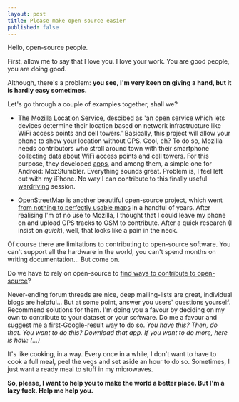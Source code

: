```yaml
---
layout: post
title: Please make open-source easier
published: false
---
```


Hello, open-source people.

First, allow me to say that I love you. I love your work. You are good people, you are doing good.

Although, there's a problem: **you see, I'm very keen on giving a hand, but it is hardly easy sometimes.**

Let's go through a couple of examples together, shall we?

- The [Mozilla Location Service](https://location.services.mozilla.com/), descibed as 'an open service which lets devices determine their location based on network infrastructure like WiFi access points and cell towers.' Basically, this project will allow your phone to show your location without GPS. Cool, eh? To do so, Mozilla needs contributors who stroll around town with their smartphone collecting data about WiFi access points and cell towers. For this purpose, they developed [apps](https://location.services.mozilla.com/apps), and among them, a simple one for Android: MozStumbler. Everything sounds great. Problem is, I feel left out with my iPhone. No way I can contribute to this finally useful [wardriving](https://en.wikipedia.org/wiki/Wardriving) session.

- [OpenStreetMap](http://www.openstreetmap.org/#map=6/54.910/-3.432) is another beautiful open-source project, which went [from nothing to perfectly usable maps](http://mvexel.github.io/thenandnow/#11/48.8557/2.3497) in a handful of years. After realising I'm of no use to Mozilla, I thought that I could leave my phone on and upload GPS tracks to OSM to contribute. After a quick research (I insist on *quick*), well, that looks like a pain in the neck.

Of course there are limitations to contributing to open-source software. You can't support all the hardware in the world, you can't spend months on writing documentation... But come on.

Do we have to rely on open-source to [find ways to contribute to open-source](http://gilles-leblanc.github.io/dispatcher/)?

Never-ending forum threads are nice, deep mailing-lists are great, individual blogs are helpful... But at some point, answer you users' questions yourself. Recommend solutions for them. I'm doing you a favour by deciding on my own to contribute to your dataset or your software. Do me a favour and suggest me a first-Google-result way to do so. *You have this? Then, do that. You want to do this? Download that app. If you want to do more, here is how: (...)*

It's like cooking, in a way. Every once in a while, I don't want to have to cook a full meal, peel the vegs and set aside an hour to do so. Sometimes, I just want a ready meal to stuff in my microwaves.

**So, please, I want to help you to make the world a better place. But I'm a lazy fuck. Help me help you.**
